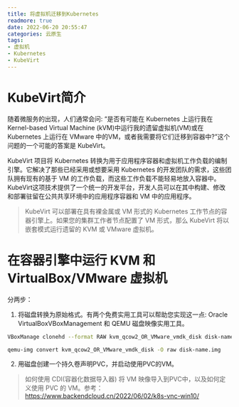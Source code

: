 ```yaml
---
title: 将虚拟机迁移到Kubernetes
readmore: true
date: 2022-06-20 20:55:47
categories: 云原生
tags:
- 虚拟机
- Kubernetes
- KubeVirt
---
```


# KubeVirt简介

随着微服务的出现，人们通常会问: “是否有可能在 Kubernetes 上运行我在 Kernel-based Virtual Machine (kVM)中运行我的遗留虚拟机(VM)或在 Kubernetes 上运行在 VMware 中的VM，或者我需要将它们迁移到容器中?”这个问题的一个可能的答案是 KubeVirt。

KubeVirt 项目将 Kubernetes 转换为用于应用程序容器和虚拟机工作负载的编制引擎。它解决了那些已经采用或想要采用 Kubernetes 的开发团队的需求，这些团队拥有现有的基于 VM 的工作负载，而这些工作负载不能轻易地放入容器中。KubeVirt这项技术提供了一个统一的开发平台，开发人员可以在其中构建、修改和部署驻留在公共共享环境中的应用程序容器和 VM 中的应用程序。

> KubeVirt 可以部署在具有裸金属或 VM 形式的 Kubernetes 工作节点的容器引擎上。如果您的集群工作者节点配置了 VM 形式，那么 KubeVirt 将以嵌套模式运行遗留的 KVM 或 VMware 虚拟机。

# 在容器引擎中运行 KVM 和 VirtualBox/VMware 虚拟机

分两步：
1. 将磁盘转换为原始格式。有两个免费实用工具可以帮助您实现这一点: Oracle VirtualBoxVBoxManagement 和 QEMU 磁盘映像实用工具。

```bash
VBoxManage clonehd --format RAW kvm_qcow2_OR_VMware_vmdk_disk disk-name.img

qemu-img convert kvm_qcow2_OR_VMware_vmdk_disk -O raw disk-name.img
```

2. 用磁盘创建一个持久卷声明PVC，并启动使用PVC的VM。

> 如何使用 CDI(容器化数据导入器) 将 VM 映像导入到PVC中，以及如何定义使用 PVC 的 VM。参考：<a href="https://www.backendcloud.cn/2022/06/02/k8s-vnc-win10/" target="_blank">https://www.backendcloud.cn/2022/06/02/k8s-vnc-win10/</a>




